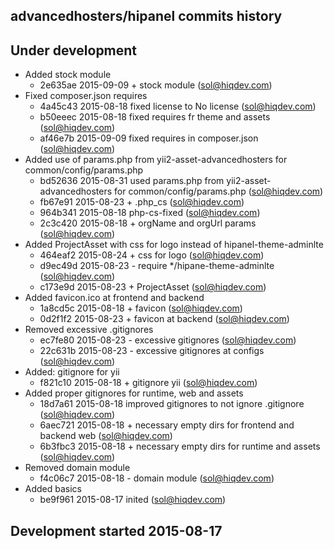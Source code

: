 advancedhosters/hipanel commits history
---------------------------------------

## Under development

- Added stock module
    - 2e635ae 2015-09-09 + stock module (sol@hiqdev.com)
- Fixed composer.json requires
    - 4a45c43 2015-08-18 fixed license to No license (sol@hiqdev.com)
    - b50eeec 2015-08-18 fixed requires fr theme and assets (sol@hiqdev.com)
    - af46e7b 2015-09-09 fixed requires in composer.json (sol@hiqdev.com)
- Added use of params.php from yii2-asset-advancedhosters for common/config/params.php
    - bd52636 2015-08-31 used params.php from yii2-asset-advancedhosters for common/config/params.php (sol@hiqdev.com)
    - fb67e91 2015-08-23 + .php_cs (sol@hiqdev.com)
    - 964b341 2015-08-18 php-cs-fixed (sol@hiqdev.com)
    - 2c3c420 2015-08-18 + orgName and orgUrl params (sol@hiqdev.com)
- Added ProjectAsset with css for logo instead of hipanel-theme-adminlte
    - 464eaf2 2015-08-24 + css for logo (sol@hiqdev.com)
    - d9ec49d 2015-08-23 - require */hipane-theme-adminlte (sol@hiqdev.com)
    - c173e9d 2015-08-23 + ProjectAsset (sol@hiqdev.com)
- Added favicon.ico at frontend and backend
    - 1a8cd5c 2015-08-18 + favicon (sol@hiqdev.com)
    - 0d2f1f2 2015-08-23 + favicon at backend (sol@hiqdev.com)
- Removed excessive .gitignores
    - ec7fe80 2015-08-23 - excessive gitignores (sol@hiqdev.com)
    - 22c631b 2015-08-23 - excessive gitignores at configs (sol@hiqdev.com)
- Added: gitignore for yii
    - f821c10 2015-08-18 + gitignore yii (sol@hiqdev.com)
- Added proper gitignores for runtime, web and assets
    - 18d7a61 2015-08-18 improved gitignores to not ignore .gitignore (sol@hiqdev.com)
    - 6aec721 2015-08-18 + necessary empty dirs for frontend and backend web (sol@hiqdev.com)
    - 6b3fbc3 2015-08-18 + necessary empty dirs for runtime and assets (sol@hiqdev.com)
- Removed domain module
    - f4c06c7 2015-08-18 - domain module (sol@hiqdev.com)
- Added basics
    - be9f961 2015-08-17 inited (sol@hiqdev.com)

## Development started 2015-08-17

